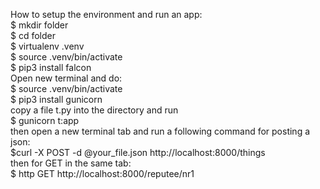 How to setup the environment and run an app: <br />
$ mkdir folder <br />
$ cd folder <br />
$ virtualenv .venv <br />
$ source .venv/bin/activate <br />
$ pip3 install falcon   <br />
Open new terminal and do: <br />
$ source .venv/bin/activate <br />
$ pip3 install gunicorn <br />
copy a file t.py into the directory and run <br />
$ gunicorn t:app <br />
then open a new terminal tab and run a following command for posting a json: <br />
$curl -X POST -d @your_file.json http://localhost:8000/things <br />
then for GET in the same tab: <br />
$ http GET  http://localhost:8000/reputee/nr1
